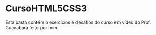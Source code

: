 # CursoHTML5CSS3
 
Esta pasta contém o exercícios e desafios do curso em vídeo do Prof. Guanabara feito por mim.
